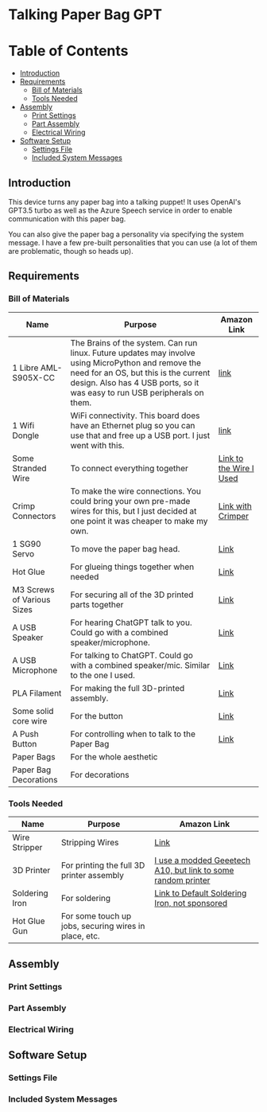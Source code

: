 # Talking Paper Bag GPT
# Table of Contents
- [Introduction](#introduction)
- [Requirements](#requirements)
   - [Bill of Materials](#bill-of-materials)
   - [Tools Needed](#tools-needed)
- [Assembly](#assembly)
   - [Print Settings](#print-settings)
   - [Part Assembly](#part-assembly)
   - [Electrical Wiring](#electrical-wiring)
- [Software Setup](#software-setup)
   - [Settings File](#settings-file)
   - [Included System Messages](#included-system-messages)

## Introduction

This device turns any paper bag into a talking puppet! It uses OpenAI's GPT3.5 turbo as well as the Azure Speech service in order to enable communication with this paper bag.

You can also give the paper bag a personality via specifying the system message. I have a few pre-built personalities that you can use (a lot of them are problematic, though so heads up).

## Requirements

### Bill of Materials

|  Name                  | Purpose           | Amazon Link    |
|------------------------|-------------------|----------------|
| 1 Libre AML-S905X-CC   | The Brains of the system. Can run linux. Future updates may involve using MicroPython and remove the need for an OS, but this is the current design. Also has 4 USB ports, so it was easy to run USB peripherals on them. | [link](https://www.amazon.com/gp/product/B074P6BNGZ/ref=ppx_yo_dt_b_search_asin_title?ie=UTF8&th=1) |
| 1 Wifi Dongle          | WiFi connectivity. This board does have an Ethernet plug so you can use that and free up a USB port. I just went with this. | [link](https://www.amazon.com/gp/product/B0BNFKJPXS/ref=ppx_yo_dt_b_search_asin_title?ie=UTF8&psc=1) |
| Some Stranded Wire     | To connect everything together | [Link to the Wire I Used](https://www.amazon.com/gp/product/B077HQ779B/ref=ppx_yo_dt_b_search_asin_title?ie=UTF8&psc=1) |
| Crimp Connectors       | To make the wire connections. You could bring your own pre-made wires for this, but I just decided at one point it was cheaper to make my own. | [Link with Crimper](https://www.amazon.com/gp/product/B07VQ6YNSC/ref=ppx_yo_dt_b_search_asin_title?ie=UTF8&psc=1) |
| 1 SG90 Servo           | To move the paper bag head. | [Link](https://www.amazon.com/gp/product/B07Q6JGWNV/ref=ppx_yo_dt_b_search_asin_title?ie=UTF8&psc=1) |
| Hot Glue               | For glueing things together when needed | [Link](https://www.amazon.com/AdTech-Glue-Sticks-Full-Clear/dp/B000PCY91O/ref=sr_1_4?keywords=glue+gun+sticks) |
| M3 Screws of Various Sizes | For securing all of the 3D printed parts together | [Link](https://www.amazon.com/gp/product/B08H24W42K/ref=ppx_yo_dt_b_search_asin_title?ie=UTF8&psc=1) |
| A USB Speaker          | For hearing ChatGPT talk to you. Could go with a combined speaker/microphone.  | [Link](https://www.amazon.com/gp/product/B08QRYTPGH/ref=ppx_yo_dt_b_search_asin_title?ie=UTF8&psc=1) |
| A USB Microphone       | For talking to ChatGPT. Could go with a combined speaker/mic. Similar to the one I used. | [Link](https://www.amazon.com/Cyber-Acoustics-Premium-Condenser-Microphone/dp/B0857HD2PT/ref=sr_1_31?keywords=usb+microphone+insignia) |
| PLA Filament           | For making the full 3D-printed assembly. | [Link](https://www.amazon.com/gp/product/B08QN5FQX7/ref=ppx_yo_dt_b_search_asin_title?ie=UTF8&psc=1) |
| Some solid core wire   | For the button | [Link](https://www.amazon.com/gp/product/B081GMJVPB/ref=ppx_yo_dt_b_search_asin_title?ie=UTF8&psc=1) |
| A Push Button          | For controlling when to talk to the Paper Bag | [Link](https://www.amazon.com/gp/product/B09R47N37H/ref=ppx_yo_dt_b_search_asin_title?ie=UTF8&psc=1) |
| Paper Bags | For the whole aesthetic |  | 
| Paper Bag Decorations | For decorations |  |

### Tools Needed

|  Name                  | Purpose           | Amazon Link    |
|------------------------|-------------------|----------------|
| Wire Stripper          | Stripping Wires   | [Link](https://www.amazon.com/gp/product/B09539R6TD/ref=ppx_yo_dt_b_search_asin_title?ie=UTF8&psc=1) |
| 3D Printer             | For printing the full 3D printer assembly | [I use a modded Geeetech A10, but link to some random printer](https://www.amazon.com/Comgrow-Creality-Ender-Aluminum-220x220x250mm/dp/B07BR3F9N6/ref=sr_1_11?keywords=geeetech+a10&ufe=app_do%3Aamzn1.fos.18ed3cb5-28d5-4975-8bc7-93deae8f9840) | 
| Soldering Iron         | For soldering | [Link to Default Soldering Iron, not sponsored](https://www.amazon.com/Soldering-Digital-Welding-Portable-Electric/dp/B08R3515SF/ref=sr_1_5?keywords=soldering+iron) |
| Hot Glue Gun           | For some touch up jobs, securing wires in place, etc. | |

## Assembly

### Print Settings

### Part Assembly

### Electrical Wiring

## Software Setup

### Settings File

### Included System Messages

